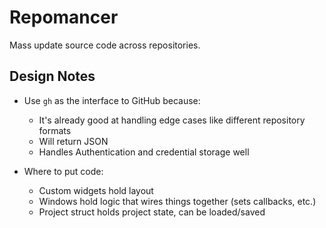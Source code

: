 # Repomancer
Mass update source code across repositories.

## Design Notes

- Use `gh` as the interface to GitHub because:
  - It's already good at handling edge cases like different repository formats
  - Will return JSON
  - Handles Authentication and credential storage well

- Where to put code:
  - Custom widgets hold layout
  - Windows hold logic that wires things together (sets callbacks, etc.)
  - Project struct holds project state, can be loaded/saved